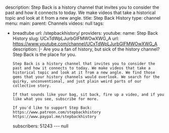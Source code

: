 description: Step Back is a history channel that invites you to consider the past
  and how it connects to today. We make videos that take a historical topic and look
  at it from a new angle.
title: Step Back History
type: channel
menu:
  main:
    parent: Channels
videos: null
tags:
- breadtube
url: /stepbackhistory/
providers:
  youtube:
    name: Step Back History
    slug: UCxTdWpLJurbGlFMWOwXWG_A
    url: https://www.youtube.com/channel/UCxTdWpLJurbGlFMWOwXWG_A
    description: |-
      Are you a fan of history, but sick of the history channel? Step Back is the place for you.

      Step Back is a history channel that invites you to consider the past and how it connects to today. We make videos that take a historical topic and look at it from a new angle. We find those gems that your history channels would overlook. We search for the quirky, unconventional, and just plain weird parts of our collective story.

      If that sounds like your bag, sit back, fire up a video, and if you like what you see, subscribe for more.

      If you'd like to support Step Back:
      https://www.patreon.com/stepbackhistory
      https://www.paypal.me/stepbackhistory
    subscribers: 51243
--- null
